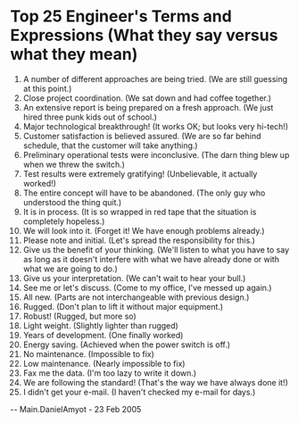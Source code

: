 # Top 25 Engineer's Terms and Expressions (What they say versus what they mean)

   1. A number of different approaches are being tried. (We are still guessing at this point.)
   1. Close project coordination. (We sat down and had coffee together.)
   1. An extensive report is being prepared on a fresh approach. (We just hired three punk kids out of school.)
   1. Major technological breakthrough! (It works OK; but looks very hi-tech!)
   1. Customer satisfaction is believed assured. (We are so far behind schedule, that the customer will take    anything.)
   1. Preliminary operational tests were inconclusive. (The darn thing blew up when we threw the switch.)
   1. Test results were extremely gratifying! (Unbelievable, it actually worked!)
   1. The entire concept will have to be abandoned. (The only guy who understood the thing quit.)
   1. It is in process. (It is so wrapped in red tape that the situation is completely hopeless.)
   1. We will look into it. (Forget it! We have enough problems already.)
   1. Please note and initial. (Let's spread the responsibility for this.)
   1. Give us the benefit of your thinking. (We'll listen to what you have to say as long as it doesn't interfere with what we have already done or with what we are going to do.)
   1. Give us your interpretation. (We can't wait to hear your bull.)
   1. See me or let's discuss. (Come to my office, I've messed up again.)
   1. All new. (Parts are not interchangeable with previous design.)
   1. Rugged. (Don't plan to lift it without major equipment.)
   1. Robust! (Rugged, but more so)
   1. Light weight. (Slightly lighter than rugged)
   1. Years of development. (One finally worked)
   1. Energy saving. (Achieved when the power switch is off.)
   1. No maintenance. (Impossible to fix)
   1. Low maintenance. (Nearly impossible to fix)
   1. Fax me the data. (I'm too lazy to write it down.)
   1. We are following the standard! (That's the way we have always done it!)
   1. I didn't get your e-mail. (I haven't checked my e-mail for days.)

-- Main.DanielAmyot - 23 Feb 2005

